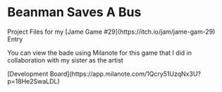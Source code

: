 # Beanman Saves A Bus
<p>Project Files for my [Jame Game #29](https://itch.io/jam/jame-gam-29) Entry</p>
<p>You can view the  bade using Milanote for this game that I did in collaboration with my sister as the artist</p>
[Development Board](https://app.milanote.com/1Qcry51UzqNx3U?p=18He2SwaLDL)
